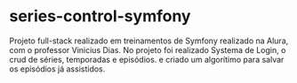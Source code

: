 # series-control-symfony
Projeto full-stack realizado em treinamentos de Symfony realizado na Alura, com o professor Vinicius Dias. No projeto foi realizado Systema de Login, o crud de séries, temporadas e episódios. e criado um algorítimo para salvar os episódios já assistidos.
